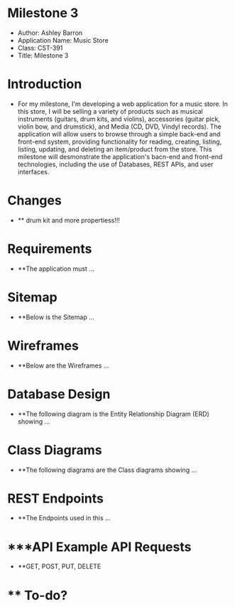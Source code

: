 # Milestone 3
- Author: Ashley Barron
- Application Name: Music Store
- Class: CST-391
- Title: Milestone 3

# Introduction
- For my milestone, I'm developing a web application for a music store. In this store, I will be selling a variety of products such as musical instruments (guitars, drum kits, and violins), accessories (guitar pick, violin bow, and drumstick), and Media (CD, DVD, Vindyl records). The application will allow users to browse through a simple back-end and front-end system, providing  functionality for reading, creating, listing, listing, updating, and deleting an item/product from the store. This milestone will desmonstrate the application's bacn-end and front-end technologies, including the use of Databases, REST APIs, and user interfaces. 

# Changes 
- ** drum kit and more propertiess!!!

# Requirements
- **The application must ...

# Sitemap
- **Below is the Sitemap ...

# Wireframes
- **Below are the Wireframes ...

# Database Design
- **The following diagram is the Entity Relationship Diagram (ERD) showing ...

# Class Diagrams
- **The following diagrams are the Class diagrams showing ...

# REST Endpoints
- **The Endpoints used in this ...

# ***API Example API Requests
- **GET, POST, PUT, DELETE

# ** To-do?
